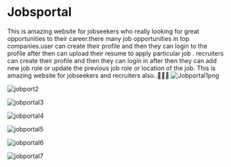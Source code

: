 # Jobsportal
This is amazing website for jobseekers who really looking for great opportunities to their career.there many job opportunities in top companies.user can create their profile and then they can login to the profile after then can upload their resume to apply particular job .
recruiters can create their profile and then they can login in after then they can add new job role or update the previous job role or location of the job.
This is amazing website for jobseekers and recruiters also..🚀🚀🚀
![Jobportal1png](https://user-images.githubusercontent.com/66728015/147852191-2fbfdff1-ef87-4949-9647-09e956978d43.png)

![jobport2](https://user-images.githubusercontent.com/66728015/147852194-79775386-458e-46f4-b9c4-953b2fa4aae8.png)

![jobportal3](https://user-images.githubusercontent.com/66728015/147852196-c08e10e3-92b8-446b-bbf6-92e284062e77.png)

![jobportal4](https://user-images.githubusercontent.com/66728015/147852199-6f6420ec-b5e4-4657-99d0-bcac43009463.png)

![jobportal5](https://user-images.githubusercontent.com/66728015/147852200-92e72b1f-0f1f-45cf-b780-ab24f78d4e7d.png)

![jobportal6](https://user-images.githubusercontent.com/66728015/147852202-0efca714-cd20-4433-aef6-6073076a8567.png)

![jobportal7](https://user-images.githubusercontent.com/66728015/147852204-fb3c238b-8f64-4dfe-930b-7b5fd3205aa1.png)
